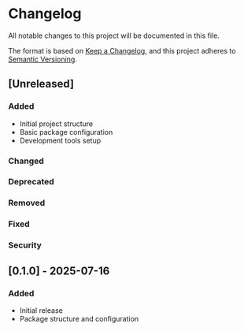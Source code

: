 # Changelog

All notable changes to this project will be documented in this file.

The format is based on [Keep a Changelog](https://keepachangelog.com/en/1.0.0/),
and this project adheres to [Semantic Versioning](https://semver.org/spec/v2.0.0.html).

## [Unreleased]

### Added
- Initial project structure
- Basic package configuration
- Development tools setup

### Changed

### Deprecated

### Removed

### Fixed

### Security

## [0.1.0] - 2025-07-16

### Added
- Initial release
- Package structure and configuration
